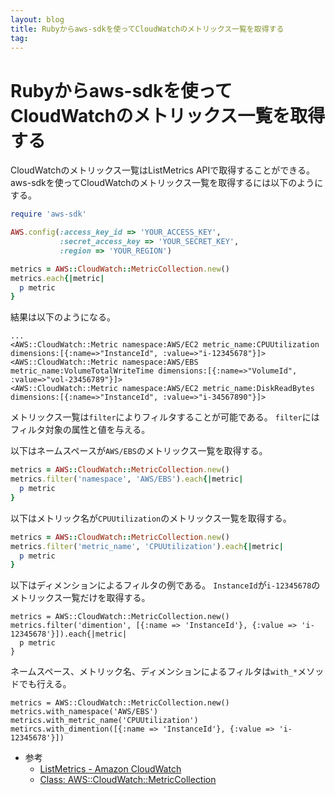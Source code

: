 ```yaml
---
layout: blog
title: Rubyからaws-sdkを使ってCloudWatchのメトリックス一覧を取得する
tag:
---
```


# Rubyからaws-sdkを使ってCloudWatchのメトリックス一覧を取得する

CloudWatchのメトリックス一覧はListMetrics APIで取得することができる。
aws-sdkを使ってCloudWatchのメトリックス一覧を取得するには以下のようにする。

~~~~ruby
require 'aws-sdk'

AWS.config(:access_key_id => 'YOUR_ACCESS_KEY',
           :secret_access_key => 'YOUR_SECRET_KEY',
           :region => 'YOUR_REGION')

metrics = AWS::CloudWatch::MetricCollection.new()
metrics.each{|metric|
  p metric
}
~~~~

結果は以下のようになる。

~~~~
...
<AWS::CloudWatch::Metric namespace:AWS/EC2 metric_name:CPUUtilization dimensions:[{:name=>"InstanceId", :value=>"i-12345678"}]>
<AWS::CloudWatch::Metric namespace:AWS/EBS metric_name:VolumeTotalWriteTime dimensions:[{:name=>"VolumeId", :value=>"vol-23456789"}]>
<AWS::CloudWatch::Metric namespace:AWS/EC2 metric_name:DiskReadBytes dimensions:[{:name=>"InstanceId", :value=>"i-34567890"}]>
~~~~

メトリックス一覧は`filter`によりフィルタすることが可能である。
`filter`にはフィルタ対象の属性と値を与える。

以下はネームスペースが`AWS/EBS`のメトリックス一覧を取得する。

~~~~ruby
metrics = AWS::CloudWatch::MetricCollection.new()
metrics.filter('namespace', 'AWS/EBS').each{|metric|
  p metric
}
~~~~

以下はメトリック名が`CPUUtilization`のメトリックス一覧を取得する。

~~~~ruby
metrics = AWS::CloudWatch::MetricCollection.new()
metrics.filter('metric_name', 'CPUUtilization').each{|metric|
  p metric
}
~~~~

以下はディメンションによるフィルタの例である。
`InstanceId`が`i-12345678`のメトリックス一覧だけを取得する。

~~~~
metrics = AWS::CloudWatch::MetricCollection.new()
metrics.filter('dimention', [{:name => 'InstanceId'}, {:value => 'i-12345678'}]).each{|metric|
  p metric
}
~~~~

ネームスペース、メトリック名、ディメンションによるフィルタは`with_*`メソッドでも行える。

~~~~
metrics = AWS::CloudWatch::MetricCollection.new()
metrics.with_namespace('AWS/EBS')
metrics.with_metric_name('CPUUtilization')
metircs.with_dimention([{:name => 'InstanceId'}, {:value => 'i-12345678'}])
~~~~

- 参考
  - [ListMetrics - Amazon CloudWatch](http://docs.aws.amazon.com/AmazonCloudWatch/latest/APIReference/API_ListMetrics.html)
  - [Class: AWS::CloudWatch::MetricCollection ](http://docs.aws.amazon.com/AWSRubySDK/latest/AWS/CloudWatch/MetricCollection.html)
